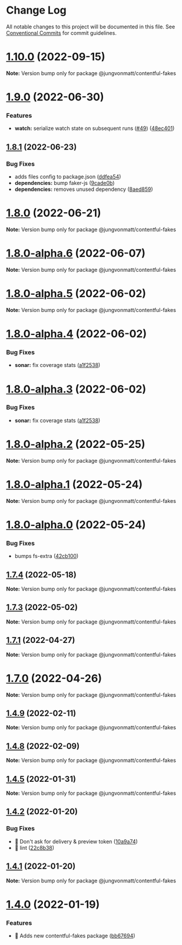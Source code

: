 # Change Log

All notable changes to this project will be documented in this file.
See [Conventional Commits](https://conventionalcommits.org) for commit guidelines.

# [1.10.0](https://github.com/jungvonmatt/contentful-ssg/compare/v1.9.0...v1.10.0) (2022-09-15)

**Note:** Version bump only for package @jungvonmatt/contentful-fakes





# [1.9.0](https://github.com/jungvonmatt/contentful-ssg/compare/v1.8.2...v1.9.0) (2022-06-30)


### Features

* **watch:** serialize watch state on subsequent runs ([#49](https://github.com/jungvonmatt/contentful-ssg/issues/49)) ([48ec401](https://github.com/jungvonmatt/contentful-ssg/commit/48ec4010733a3d46ce34a3703198d635b8f432d0))





## [1.8.1](https://github.com/jungvonmatt/contentful-ssg/compare/v1.8.0...v1.8.1) (2022-06-23)


### Bug Fixes

* adds files config to package.json ([ddfea54](https://github.com/jungvonmatt/contentful-ssg/commit/ddfea540bd8133b8238626cc46e209fdc19a7a97))
* **dependencies:** bump faker-js ([9cade0b](https://github.com/jungvonmatt/contentful-ssg/commit/9cade0b3ff7d047e66402abe7f1f6193896235bd))
* **dependencies:** removes unused dependency ([8aed859](https://github.com/jungvonmatt/contentful-ssg/commit/8aed859ad1aedbb0a26642c93a5f9314f457edc7))





# [1.8.0](https://github.com/jungvonmatt/contentful-ssg/compare/v1.7.4...v1.8.0) (2022-06-21)

**Note:** Version bump only for package @jungvonmatt/contentful-fakes





# [1.8.0-alpha.6](https://github.com/jungvonmatt/contentful-ssg/compare/v1.8.0-alpha.5...v1.8.0-alpha.6) (2022-06-07)

**Note:** Version bump only for package @jungvonmatt/contentful-fakes





# [1.8.0-alpha.5](https://github.com/jungvonmatt/contentful-ssg/compare/v1.8.0-alpha.4...v1.8.0-alpha.5) (2022-06-02)

**Note:** Version bump only for package @jungvonmatt/contentful-fakes





# [1.8.0-alpha.4](https://github.com/jungvonmatt/contentful-ssg/compare/v1.8.0-alpha.2...v1.8.0-alpha.4) (2022-06-02)


### Bug Fixes

* **sonar:** fix coverage stats ([a1f2538](https://github.com/jungvonmatt/contentful-ssg/commit/a1f2538b892029f36ab4af57e9ca311b12320b58))





# [1.8.0-alpha.3](https://github.com/jungvonmatt/contentful-ssg/compare/v1.8.0-alpha.2...v1.8.0-alpha.3) (2022-06-02)


### Bug Fixes

* **sonar:** fix coverage stats ([a1f2538](https://github.com/jungvonmatt/contentful-ssg/commit/a1f2538b892029f36ab4af57e9ca311b12320b58))





# [1.8.0-alpha.2](https://github.com/jungvonmatt/contentful-ssg/compare/v1.8.0-alpha.1...v1.8.0-alpha.2) (2022-05-25)

**Note:** Version bump only for package @jungvonmatt/contentful-fakes





# [1.8.0-alpha.1](https://github.com/jungvonmatt/contentful-ssg/compare/v1.8.0-alpha.0...v1.8.0-alpha.1) (2022-05-24)

**Note:** Version bump only for package @jungvonmatt/contentful-fakes





# [1.8.0-alpha.0](https://github.com/jungvonmatt/contentful-ssg/compare/v1.7.4...v1.8.0-alpha.0) (2022-05-24)


### Bug Fixes

* bumps fs-extra ([42cb100](https://github.com/jungvonmatt/contentful-ssg/commit/42cb100df8d47ca11bfa0834cf7610d9cdbe2931))





## [1.7.4](https://github.com/jungvonmatt/contentful-ssg/compare/v1.7.3...v1.7.4) (2022-05-18)

**Note:** Version bump only for package @jungvonmatt/contentful-fakes





## [1.7.3](https://github.com/jungvonmatt/contentful-ssg/compare/v1.7.2...v1.7.3) (2022-05-02)

**Note:** Version bump only for package @jungvonmatt/contentful-fakes





## [1.7.1](https://github.com/jungvonmatt/contentful-ssg/compare/v1.7.0...v1.7.1) (2022-04-27)

**Note:** Version bump only for package @jungvonmatt/contentful-fakes





# [1.7.0](https://github.com/jungvonmatt/contentful-ssg/compare/v1.6.1...v1.7.0) (2022-04-26)

**Note:** Version bump only for package @jungvonmatt/contentful-fakes





## [1.4.9](https://github.com/jungvonmatt/contentful-ssg/compare/v1.4.8...v1.4.9) (2022-02-11)

**Note:** Version bump only for package @jungvonmatt/contentful-fakes





## [1.4.8](https://github.com/jungvonmatt/contentful-ssg/compare/v1.4.7...v1.4.8) (2022-02-09)

**Note:** Version bump only for package @jungvonmatt/contentful-fakes





## [1.4.5](https://github.com/jungvonmatt/contentful-ssg/compare/v1.4.4...v1.4.5) (2022-01-31)

**Note:** Version bump only for package @jungvonmatt/contentful-fakes





## [1.4.2](https://github.com/jungvonmatt/contentful-ssg/compare/v1.4.1...v1.4.2) (2022-01-20)


### Bug Fixes

* 🐛 Don't ask for delivery & preview token ([10a9a74](https://github.com/jungvonmatt/contentful-ssg/commit/10a9a74f24fecca9d8866d39e2ca9095e9a4d638))
* 🐛 lint ([22c8b38](https://github.com/jungvonmatt/contentful-ssg/commit/22c8b38fbe1f62e20a597545808181fc488d04c6))





## [1.4.1](https://github.com/jungvonmatt/contentful-ssg/compare/v1.4.0...v1.4.1) (2022-01-20)

**Note:** Version bump only for package @jungvonmatt/contentful-fakes





# [1.4.0](https://github.com/jungvonmatt/contentful-ssg/compare/v1.3.2...v1.4.0) (2022-01-19)


### Features

* 🎸 Adds new contentful-fakes package ([bb67694](https://github.com/jungvonmatt/contentful-ssg/commit/bb676946532281864c6355f294e984f792f9cfa3))
